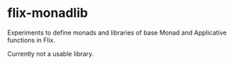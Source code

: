 # flix-monadlib

Experiments to define monads and libraries of base Monad and Applicative functions in Flix. 

Currently not a usable library.
